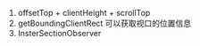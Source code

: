 1. offsetTop + clientHeight + scrollTop
2. getBoundingClientRect 可以获取视口的位置信息
3. InsterSectionObserver